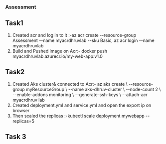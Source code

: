 ### Assessment  
## Task1 
1) Created acr and log in to it :-az acr create --resource-group Assessment --name myacrdhruvlab --sku Basic, az acr login --name myacrdhruvlab
2) Build and Pushed image on Acr:- docker push myacrdhruvlab.azurecr.io/my-web-app:v1.0


## Task2 
1) Created Aks cluster& connected to Acr:- az aks create \ 
  --resource-group myResourceGroup \ 
  --name aks-dhruv-cluster \ 
  --node-count 2 \ 
  --enable-addons monitoring \ 
  --generate-ssh-keys \ 
  --attach-acr myacrdhruv lab
2) Created deployment.yml and service.yml and open the export ip on browser
3) Then scaled the replicas :-kubectl scale deployment mywebapp --replicas=5

## Task 3 
